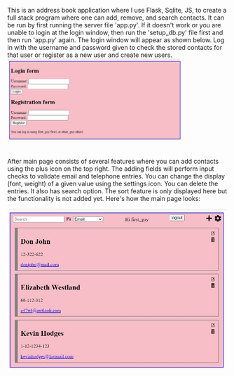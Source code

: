 
This is an address book application where I use Flask, Sqlite, JS, to create a full stack program where one can add, remove, and search contacts. It can be run by first running the server file 'app.py'. If it doesn't work or you are unable to login at the login window, then run the 'setup_db.py' file first and then run 'app.py' again. The login window will appear as shown below. Log in with the username and password given to check the stored contacts for that user or register as a new user and create new users.
</br>
<img src="../address_book/static/login.jpg" width="400px" alt="login window">  
</br>
</br>
After main page consists of several features where you can add contacts using the plus icon on the top right. The adding fields will perform input checks to validate email and telephone entries. You can change the display (font, weight) of a given value using the settings icon. You can delete the entries. It also has search option. The sort feature is only displayed here but the functionality is not added yet. Here's how the main page looks:  
</br>
<img src="../address_book/static/main_page.jpg" width="500px" alt="login window">
